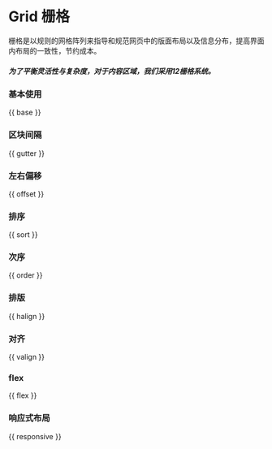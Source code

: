 # Grid 栅格

栅格是以规则的网格阵列来指导和规范网页中的版面布局以及信息分布，提高界面内布局的一致性，节约成本。

##### 为了平衡灵活性与复杂度，对于内容区域，我们采用12栅格系统。

### 基本使用

{{ base }}

### 区块间隔

{{ gutter }}

### 左右偏移

{{ offset }}

### 排序

{{ sort }}

### 次序

{{ order }}

### 排版

{{ halign }}

### 对齐

{{ valign }}

### flex

{{ flex }}

### 响应式布局

{{ responsive }}
